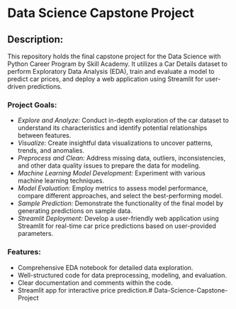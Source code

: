 # Data Science Capstone Project

## Description:

This repository holds the final capstone project for the Data Science with Python Career Program by Skill Academy. It utilizes a Car Details dataset to perform Exploratory Data Analysis (EDA), train and evaluate a model to predict car prices, and deploy a web application using Streamlit for user-driven predictions.


### Project Goals:

 - *Explore and Analyze:* Conduct in-depth exploration of the car dataset to understand its characteristics and identify potential relationships between features.
 - *Visualize:* Create insightful data visualizations to uncover patterns, trends, and anomalies.
 - *Preprocess and Clean:* Address missing data, outliers, inconsistencies, and other data quality issues to prepare the data for modeling.
 - *Machine Learning Model Development:* Experiment with various machine learning techniques.
 - *Model Evaluation:* Employ metrics to assess model performance, compare different approaches, and select the best-performing model.
 - *Sample Prediction:* Demonstrate the functionality of the final model by generating predictions on sample data.
 - *Streamlit Deployment:* Develop a user-friendly web application using Streamlit for real-time car price predictions based on user-provided parameters.


### Features:

 - Comprehensive EDA notebook for detailed data exploration.
 - Well-structured code for data preprocessing, modeling, and evaluation.
 - Clear documentation and comments within the code.
 - Streamlit app for interactive price prediction.# Data-Science-Capstone-Project
